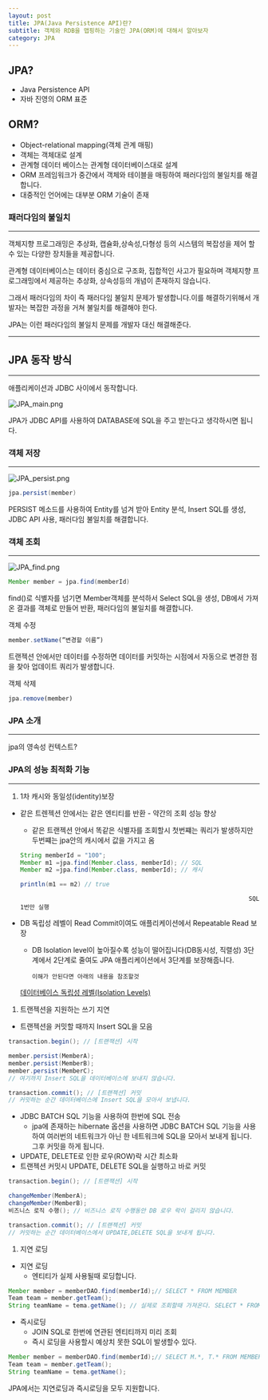 ```yaml
---
layout: post
title: JPA(Java Persistence API)란?
subtitle: 객체와 RDB을 맵핑하는 기술인 JPA(ORM)에 대해서 알아보자
category: JPA
---
```



## JPA?

- Java Persistence API
- 자바 진영의 ORM 표준

## ORM?

- Object-relational mapping(객체 관계 매핑)
- 객체는 객체대로 설계
- 관계형 데이터 베이스는 관계형 데이터베이스대로 설계
- ORM 프레임워크가 중간에서 객체와 테이블을 매핑하여 패러다임의 불일치를 해결합니다.
- 대중적인 언어에는 대부분 ORM 기술이 존재

### 패러다임의 불일치

---

객체지향 프로그래밍은 추상화, 캡슐화,상속성,다형성 등의 시스템의 복잡성을 제어 할수 있는 다양한 장치들을 제공합니다.

관계형 데이터베이스는  데이터 중심으로 구조화, 집합적인 사고가 필요하며 객체지향 프로그래밍에서 제공하는 추상화, 상속성등의 개념이 존재하지 않습니다.

그래서 패러다임의 차이 즉 패러다임 불일치 문제가 발생합니다.이를 해결하기위해서 개발자는 복잡한 과정을 거쳐 불일치를 해결해야 한다.

JPA는 이런 패러다임의 불일치 문제를 개발자 대신 해결해준다.

---

## JPA 동작 방식

---

애플리케이션과 JDBC 사이에서 동작합니다.



![JPA_main.png](/img/post/JPA_main.png)

JPA가 JDBC API를 사용하여 DATABASE에 SQL을 주고 받는다고 생각하시면 됩니다.

### 객체 저장

---

![JPA_persist.png](/img/post/JPA_persist.png)

```java
jpa.persist(member)
```

PERSIST 메소드를 사용하여 Entity를 넘겨 받아 Entity 분석, Insert SQL를 생성, JDBC API 사용, 패러다임 불일치를 해결합니다.

### 객체 조회

---

![JPA_find.png](/img/post/JPA_find.png)

```java
Member member = jpa.find(memberId)
```

find()로 식별자를 넘기면 Member객체를 분석하서 Select SQL을 생성, DB에서 가져온 결과를 객체로 만들어 반환, 패러다임의 불일치를 해결합니다.

객체 수정

```jsx
member.setName(”변경할 이름”)
```

트랜젝션 안에서만 데이터를 수정하면 데이터를 커밋하는 시점에서 자동으로 변경한 점을 찾아 업데이트 쿼리가 발생합니다.

객체 삭제

```jsx
jpa.remove(member)
```

### JPA 소개

---

jpa의 영속성 컨텍스트?

### JPA의 성능 최적화 기능

---

1. 1차 캐시와 동일성(identity)보장
- 같은 트렌젝션 안에서는 같은 엔티티를 반환 - 약간의 조회 성능 향상
    - 같은 트랜젝션 안에서 똑같은 식별자를 조회할시 첫번쨰는 쿼리가 발생하지만 두번쨰는 jpa안의 캐시에서 값을 가지고 옴

    ```java
    String memberId = "100";
    Member m1 =jpa.find(Member.class, memberId); // SQL
    Member m2 =jpa.find(Member.class, memberId); // 캐시

    println(m1 == m2) // true
    ```

                                                                      SQL 1번만 실행

- DB 독립성 레벨이 Read Commit이여도 애플리케이션에서 Repeatable Read 보장
    - DB Isolation level이 높아질수록 성능이 떨어집니다(DB동시성, 직렬성) 3단계에서 2단계로 줄여도 JPA 애플리케이션에서 3단계를 보장해줍니다.

          이해가 안된다면 아래의 내용을 참조할것

    [데이터베이스 독립성 레벨(Isolation Levels)](https://pandamun.github.io/database/2021/12/21/Database_Isolation_levels.html)


1. 트랜젝션을 지원하는 쓰기 지연
- 트랜젝션을 커밋할 때까지 Insert SQL을 모음

```java
transaction.begin(); // [트랜잭션] 시작

member.persist(MemberA);
member.persist(MemberB);
member.persist(MemberC);
// 여기까지 Insert SQL을 데이터베이스에 보내지 않습니다.

transaction.commit(); // [트랜젝션] 커밋
// 커밋하는 순간 데이터베이스에 Insert SQL을 모아서 보냅니다.
```

- JDBC BATCH SQL 기능을 사용하여 한번에 SQL 전송
    - jpa에 존재하는 hibernate 옵션을 사용하면 JDBC BATCH SQL 기능을 사용하여 여러번의 네트워크가 아닌 한 네트워크에 SQL을 모아서 보내게 됩니다. 그후 커밋을 하게 됩니다.
- UPDATE, DELETE로 인한 로우(ROW)락 시간 최소화
- 트랜젝션 커밋시 UPDATE, DELETE SQL을 실행하고 바로 커밋

```java
transaction.begin(); // [트랜잭션] 시작

changeMember(MemberA);
changeMember(MemberB);
비즈니스 로직 수행(); // 비즈니스 로직 수행동안 DB 로우 락이 걸리지 않습니다.

transaction.commit(); // [트랜젝션] 커밋
// 커밋하는 순간 데이터베이스에서 UPDATE,DELETE SQL을 보내게 됩니다.
```

1. 지연 로딩
- 지연 로딩
    - 엔티티가 실제 사용될때 로딩합니다.

```java
Member member = memberDAO.find(memberId);// SELECT * FROM MEMBER
Team team = member.getTeam();
String teamName = tema.getName(); // 실제로 조회할때 가져온다. SELECT * FROM TEAM
```

- 즉시로딩
    - JOIN SQL로 한번에 연관된 엔티티까지 미리 조회
    - 즉시 로딩을 사용할시 예상치 못한 SQL이 발생할수 있다.

```java
Member member = memberDAO.find(memberId);// SELECT M.*, T.* FROM MEMBER JOIN TEAM..
Team team = member.getTeam();
String teamName = tema.getName();
```

JPA에서는 지연로딩과 즉시로딩을 모두 지원합니다.
